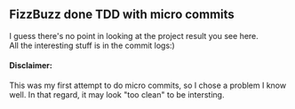 ## FizzBuzz done TDD with micro commits
I guess there's no point in looking at the project result you see here.  
All the interesting stuff is in the commit logs:)

#### Disclaimer:
This was my first attempt to do micro commits, so I chose a problem I know well.
In that regard, it may look "too clean" to be intersting.